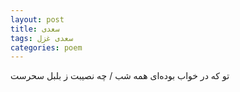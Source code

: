 ```yaml
---
layout: post
title: سعدی
tags: سعدی غزل
categories: poem
---
```


تو که در خواب بوده‌ای همه شب / چه نصیبت ز بلبل سحرست
